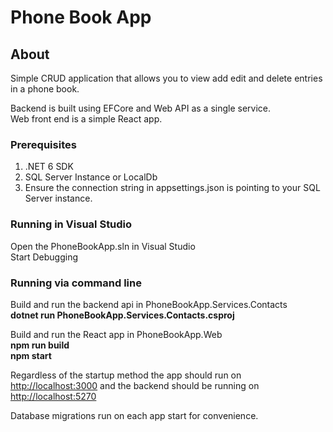 # Phone Book App

## About

Simple CRUD application that allows you to view add edit and delete entries in a phone book.

Backend is built using EFCore and Web API as a single service.\
Web front end is a simple React app.

### Prerequisites

1. .NET 6 SDK
2. SQL Server Instance or LocalDb
3. Ensure the connection string in appsettings.json is pointing to your SQL Server instance.

### Running in Visual Studio

Open the PhoneBookApp.sln in Visual Studio\
Start Debugging

### Running via command line

Build and run the backend api in PhoneBookApp.Services.Contacts\
**dotnet run PhoneBookApp.Services.Contacts.csproj**

Build and run the React app in PhoneBookApp.Web\
**npm run build**\
**npm start**

Regardless of the startup method the app should run on 
[http://localhost:3000](http://localhost:3000)
and the backend should be running on 
[http://localhost:5270](http://localhost:5270)

Database migrations run on each app start for convenience.